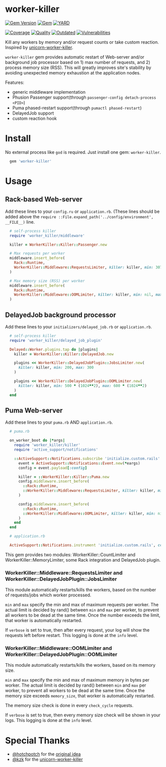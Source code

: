 # worker-killer

[![Gem Version](https://badge.fury.io/rb/worker_killer.svg)](https://rubygems.org/gems/worker_killer)
[![Gem](https://img.shields.io/gem/dt/worker_killer.svg)](https://rubygems.org/gems/worker_killer/versions)
[![YARD](https://badgen.net/badge/YARD/doc/blue)](http://www.rubydoc.info/gems/worker_killer)

[![Coverage](https://lysander.rnds.pro/api/v1/badges/wkiller_coverage.svg)](https://lysander.rnds.pro/api/v1/badges/wkiller_coverage.html)
[![Quality](https://lysander.rnds.pro/api/v1/badges/wkiller_quality.svg)](https://lysander.rnds.pro/api/v1/badges/wkiller_quality.html)
[![Outdated](https://lysander.rnds.pro/api/v1/badges/wkiller_outdated.svg)](https://lysander.rnds.pro/api/v1/badges/wkiller_outdated.html)
[![Vulnerabilities](https://lysander.rnds.pro/api/v1/badges/wkiller_vulnerable.svg)](https://lysander.rnds.pro/api/v1/badges/wkiller_vulnerable.html)

Kill any workers by memory and/or request counts or take custom reaction. Inspired by [unicorn-worker-killer](https://github.com/kzk/unicorn-worker-killer).

`worker-killer` gem provides automatic restart of Web-server and/or background job processor based on 1) max number of requests, and 2) process memory size (RSS). This will greatly improves site's stability by avoiding unexpected memory exhaustion at the application nodes.

Features:

- generic middleware implementation
- Phusion Passenger support(through `passenger-config detach-process <PID>`)
- Puma phased-restart support(through `pumactl phased-restart`)
- DelayedJob support
- custom reaction hook

# Install

No external process like `god` is required. Just install one gem: `worker-killer`.

```ruby
  gem 'worker-killer'
```

# Usage

## Rack-based Web-server

Add these lines to your `config.ru` or `application.rb`. (These lines should be added above the `require ::File.expand_path('../config/environment', __FILE__)` line.

```ruby
  # self-process killer
  require 'worker_killer/middleware'

  killer = WorkerKiller::Killer::Passenger.new

  # Max requests per worker
  middleware.insert_before(
    Rack::Runtime,
    WorkerKiller::Middleware::RequestsLimiter, killer: killer, min: 3072, max: 4096
  )

  # Max memory size (RSS) per worker
  middleware.insert_before(
    Rack::Runtime,
    WorkerKiller::Middleware::OOMLimiter, killer: killer, min: nil, max: 0.5, check_cycle: 16
  )
```

## DelayedJob background processor

Add these lines to your `initializers/delayed_job.rb` or `application.rb`.

```ruby
  # self-process killer
  require 'worker_killer/delayed_job_plugin'

  Delayed::Worker.plugins.tap do |plugins|
    killer = WorkerKiller::Killer::DelayedJob.new

    plugins << WorkerKiller::DelayedJobPlugin::JobsLimiter.new(
      killer: killer, min: 200, max: 300
    )

    plugins << WorkerKiller::DelayedJobPlugin::OOMLimiter.new(
      killer: killer, min: 500 * (1024**2), max: 600 * (1024**2)
    )
  end
```

## Puma Web-server

Add these lines to your `puma.rb` AND `application.rb`.

```ruby
  # puma.rb

  on_worker_boot do |*args|
    require 'worker_killer/killer'
    require 'active_support/notifications'

    ::ActiveSupport::Notifications.subscribe 'initialize.custom.rails' do |*eargs|
      event = ActiveSupport::Notifications::Event.new(*eargs)
      config = event.payload[:config]

      killer = ::WorkerKiller::Killer::Puma.new
      config.middleware.insert_before(
        ::Rack::Runtime,
        ::WorkerKiller::Middleware::RequestsLimiter, killer: killer, min: 3072, max: 4096
      )

      config.middleware.insert_before(
        ::Rack::Runtime,
        ::WorkerKiller::Middleware::OOMLimiter, killer: killer, min: nil, max: 0.5, verbose: true, check_cycle: 16
      )
    end
  end

  # application.rb

  ActiveSupport::Notifications.instrument 'initialize.custom.rails', config: config
```

This gem provides two modules: WorkerKiller::CountLimiter and WorkerKiller::MemoryLimiter, some Rack integration and DelayedJob plugin.

### WorkerKiller::Middleware::RequestsLimiter and WorkerKiller::DelayedJobPlugin::JobsLimiter

This module automatically restarts/kills the workers, based on the number of requests/jobs which worker processed.

`min` and `max` specify the min and max of maximum requests per worker. The actual limit is decided by rand() between `min` and `max` per worker, to prevent all workers to be dead at the same time. Once the number exceeds the limit, that worker is automatically restarted.

If `verbose` is set to true, then after every request, your log will show the requests left before restart. This logging is done at the `info` level.

### WorkerKiller::Middleware::OOMLimiter and WorkerKiller::DelayedJobPlugin::OOMLimiter

This module automatically restarts/kills the workers, based on its memory size.

`min` and `max` specify the min and max of maximum memory in bytes per worker. The actual limit is decided by rand() between `min` and `max` per worker, to prevent all workers to be dead at the same time. Once the memory size exceeds `memory_size`, that worker is automatically restarted.

The memory size check is done in every `check_cycle` requests.

If `verbose` is set to true, then every memory size check will be shown in your logs. This logging is done at the `info` level.

# Special Thanks

- [@hotchpotch](http://github.com/hotchpotch/) for the [original idea](https://gist.github.com/hotchpotch/1258681)
- [@kzk](http://github.com/kzk/) for the [unicorn-worker-killer](https://github.com/kzk/unicorn-worker-killer)
